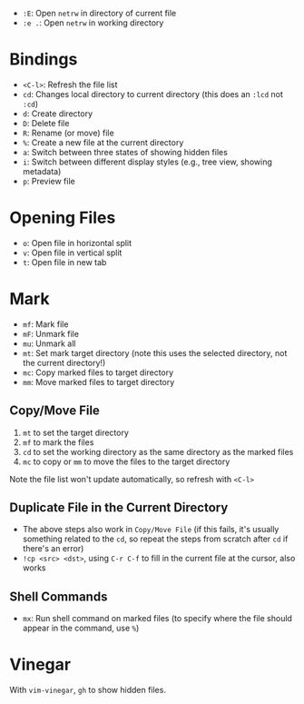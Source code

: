 - `:E`: Open `netrw` in directory of current file
- `:e .`: Open `netrw` in working directory

# Bindings

- `<C-l>`: Refresh the file list
- `cd`: Changes local directory to current directory (this does an `:lcd` not `:cd`)
- `d`: Create directory
- `D`: Delete file
- `R`: Rename (or move) file
- `%`: Create a new file at the current directory
- `a`: Switch between three states of showing hidden files
- `i`: Switch between different display styles (e.g., tree view, showing metadata)
- `p`: Preview file

# Opening Files

- `o`: Open file in horizontal split
- `v`: Open file in vertical split
- `t`: Open file in new tab

# Mark

- `mf`: Mark file
- `mF`: Unmark file
- `mu`: Unmark all
- `mt`: Set mark target directory (note this uses the selected directory, not the current directory!)
- `mc`: Copy marked files to target directory
- `mm`: Move marked files to target directory

## Copy/Move File

1. `mt` to set the target directory
2. `mf` to mark the files
3. `cd` to set the working directory as the same directory as the marked files
4. `mc` to copy or `mm` to move the files to the target directory

Note the file list won't update automatically, so refresh with `<C-l>`

## Duplicate File in the Current Directory

- The above steps also work in `Copy/Move File` (if this fails, it's usually something related to the `cd`, so repeat the steps from scratch after `cd` if there's an error)
- `!cp <src> <dst>`, using `C-r C-f` to fill in the current file at the cursor, also works

## Shell Commands

- `mx`: Run shell command on marked files (to specify where the file should appear in the command, use `%`)

# Vinegar

With `vim-vinegar`, `gh` to show hidden files.
